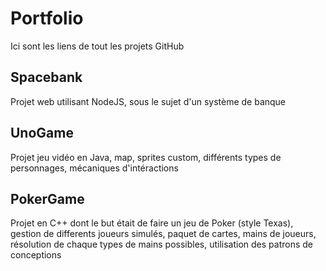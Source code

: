 # Portfolio
Ici sont les liens de tout les projets GitHub
## Spacebank
Projet web utilisant NodeJS, sous le sujet d'un système de banque
## UnoGame
Projet jeu vidéo en Java, map, sprites custom, différents types de personnages, mécaniques d'intéractions
## PokerGame
Projet en C++ dont le but était de faire un jeu de Poker (style Texas), gestion de differents joueurs simulés, paquet de cartes, mains de joueurs, résolution de chaque types de mains possibles, utilisation des patrons de conceptions
